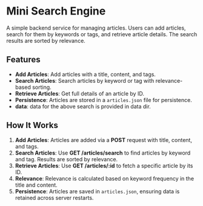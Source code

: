 # Mini Search Engine

A simple backend service for managing articles. Users can add articles, search for them by keywords or tags, and retrieve article details. The search results are sorted by relevance.

## Features
- **Add Articles**: Add articles with a title, content, and tags.
- **Search Articles**: Search articles by keyword or tag with relevance-based sorting.
- **Retrieve Articles**: Get full details of an article by ID.
- **Persistence**: Articles are stored in a `articles.json` file for persistence.
- **data**: data for the above search is provided in data dir.

## How It Works
1. **Add Articles**: Articles are added via a **POST** request with title, content, and tags.
2. **Search Articles**: Use **GET /articles/search** to find articles by keyword and tag. Results are sorted by relevance.
3. **Retrieve Articles**: Use **GET /articles/:id** to fetch a specific article by its ID.
4. **Relevance**: Relevance is calculated based on keyword frequency in the title and content.
5. **Persistence**: Articles are saved in `articles.json`, ensuring data is retained across server restarts.



